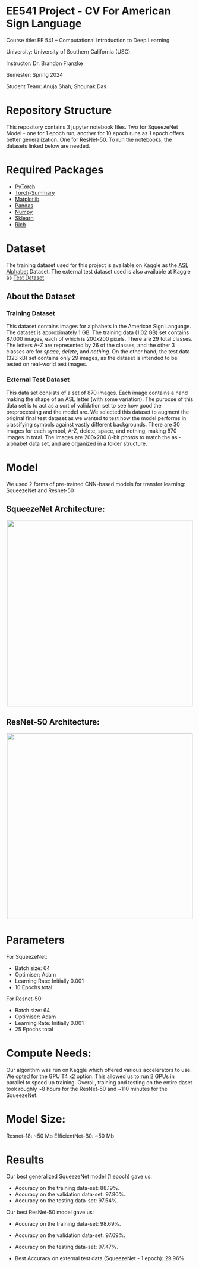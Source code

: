 # EE541 Project - CV For American Sign Language

Course title: EE 541 – Computational Introduction to Deep Learning

University: University of Southern California (USC)

Instructor: Dr. Brandon Franzke

Semester: Spring 2024

Student Team: Anuja Shah, Shounak Das


# Repository Structure
This repository contains 3 jupyter notebook files. Two for SqueezeNet Model - one for 1 epoch run, another for 10 epoch runs as 1 epoch offers better generalization. One for ResNet-50. To run the notebooks, the datasets linked below are needed.


# Required Packages
- [PyTorch](https://pytorch.org/) 
- [Torch-Summary](https://pypi.org/project/torch-summary/)
- [Matplotlib](https://matplotlib.org/)
- [Pandas](https://pandas.pydata.org/)
- [Numpy](https://numpy.org/)
- [Sklearn](https://scikit-learn.org/stable/)
- [Rich](https://github.com/Textualize/rich)



# Dataset
The training dataset used for this project is available on Kaggle as the [ASL Alphabet](https://www.kaggle.com/grassknoted/asl-alphabet) Dataset. The external test dataset used is also available at Kaggle as [Test Dataset](https://www.kaggle.com/datasets/danrasband/asl-alphabet-test)

## About the Dataset

### Training Dataset
This dataset contains images for alphabets in the American Sign Language. The dataset is approximately 1 GB. The training data (1.02 GB) set contains 87,000 images, each of which is 200x200 pixels. There are 29 total classes. The letters A-Z are represented by 26 of the classes, and the other 3 classes are for *space*, *delete*, and *nothing*. On the other hand, the test data (323 kB) set contains only 29 images, as the dataset is intended to be tested on real-world test images.

### External Test Dataset
This data set consists of a set of 870 images. Each image contains a hand making the shape of an ASL letter (with some variation). The purpose of this data set is to act as a sort of validation set to see how good the preprocessing and the model are. We selected this dataset to augment the original final test dataset as we wanted to test how the model performs in classifying symbols against vastly different backgrounds. There are 30 images for each symbol, A-Z, delete, space, and nothing, making 870 images in total. The images are 200x200 8-bit photos to match the asl-alphabet data set, and are organized in a folder structure.

# Model
We used 2 forms of pre-trained CNN-based models for transfer learning: SqueezeNet and Resnet-50


## SqueezeNet Architecture:
<p align="center"><img src="images/squeezenet.png" width="500" /></p>


## ResNet-50 Architecture:
<p align="center"><img src="images/resnet50.png" width="500" /></p>


# Parameters
For SqueezeNet:
- Batch size: 64
- Optimiser: Adam
- Learning Rate: Initially 0.001
- 10 Epochs total

For Resnet-50:
- Batch size: 64
- Optimiser: Adam
- Learning Rate: Initially 0.001
- 25 Epochs total


# Compute Needs:
Our algorithm was run on Kaggle which offered various accelerators to use. We opted for the GPU T4 x2 option. This allowed us to run 2 GPUs in parallel to speed up training. Overall, training and testing on the entire daset took roughly ~8 hours for the ResNet-50 and ~110 minutes for the SqueezeNet.


# Model Size:
Resnet-18: ~50 Mb
EfficientNet-B0: ~50 Mb


# Results
Our best generalized SqueezeNet model (1 epoch) gave us:
- Accuracy on the training data-set: 88.19%. 
- Accuracy on the validation data-set: 97.80%.
- Accuracy on the testing data-set: 97.54%. 

Our best ResNet-50 model gave us:
- Accuracy on the training data-set: 98.69%. 
- Accuracy on the validation data-set: 97.69%.
- Accuracy on the testing data-set: 97.47%.

- Best Accuracy on external test data (SqueezeNet - 1 epoch): 29.96%
